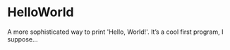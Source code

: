 # HelloWorld
A more sophisticated way to print 'Hello, World!'. It’s a cool first program, I suppose...
